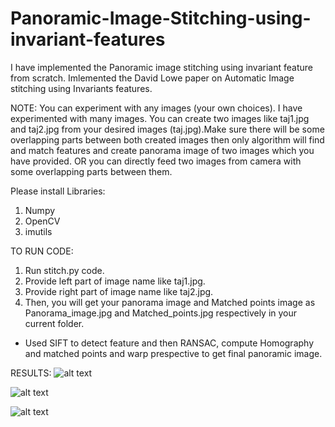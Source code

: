 # Panoramic-Image-Stitching-using-invariant-features
I have implemented the Panoramic image stitching using invariant feature from scratch. Imlemented the David Lowe paper on Automatic Image stitching using Invariants features.

NOTE: You can experiment with any images (your own choices). I have experimented with many images. You can create two images like taj1.jpg and taj2.jpg from your desired images (taj.jpg).Make sure there will be some overlapping parts between both created images then only algorithm will find and match features and create panorama image of two images which you have provided. OR you can directly feed two images from camera with some overlapping parts between them. 

Please install Libraries:
1. Numpy
2. OpenCV
3. imutils

TO RUN CODE:
1. Run stitch.py code.
1. Provide left part of image name like taj1.jpg.
2. Provide right part of image name like taj2.jpg.
3. Then, you will get your panorama image and Matched points image as Panorama_image.jpg and Matched_points.jpg respectively in your current folder. 

- Used SIFT to detect feature and then RANSAC, compute Homography and matched points and warp prespective to get final panoramic image.

RESULTS:
![alt text](https://github.com/AVINASH793/Panoramic-Image-Stitching-using-invariant-features/blob/master/Result/my_report.JPG)

![alt text](https://github.com/AVINASH793/Panoramic-Image-Stitching-using-invariant-features/blob/master/Result/taj_report.JPG)

![alt text](https://github.com/AVINASH793/Panoramic-Image-Stitching-using-invariant-features/blob/master/Result/room_report.JPG)
